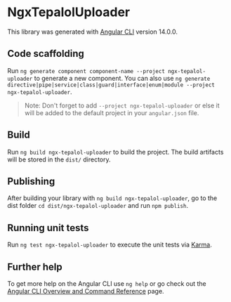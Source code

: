 # NgxTepalolUploader

This library was generated with [Angular CLI](https://github.com/angular/angular-cli) version 14.0.0.

## Code scaffolding

Run `ng generate component component-name --project ngx-tepalol-uploader` to generate a new component. You can also use `ng generate directive|pipe|service|class|guard|interface|enum|module --project ngx-tepalol-uploader`.
> Note: Don't forget to add `--project ngx-tepalol-uploader` or else it will be added to the default project in your `angular.json` file. 

## Build

Run `ng build ngx-tepalol-uploader` to build the project. The build artifacts will be stored in the `dist/` directory.

## Publishing

After building your library with `ng build ngx-tepalol-uploader`, go to the dist folder `cd dist/ngx-tepalol-uploader` and run `npm publish`.

## Running unit tests

Run `ng test ngx-tepalol-uploader` to execute the unit tests via [Karma](https://karma-runner.github.io).

## Further help

To get more help on the Angular CLI use `ng help` or go check out the [Angular CLI Overview and Command Reference](https://angular.io/cli) page.
